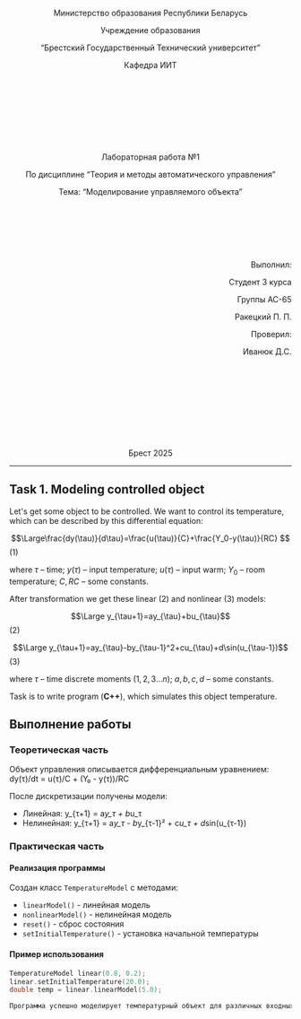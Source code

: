 <p align="center"> Министерство образования Республики Беларусь</p>
<p align="center">Учреждение образования</p>
<p align="center">“Брестский Государственный Технический университет”</p>
<p align="center">Кафедра ИИТ</p>
<br><br><br><br><br><br><br>
<p align="center">Лабораторная работа №1</p>
<p align="center">По дисциплине “Теория и методы автоматического управления”</p>
<p align="center">Тема: “Моделирование управляемого объекта”</p>
<br><br><br><br><br>
<p align="right">Выполнил:</p>
<p align="right">Студент 3 курса</p>
<p align="right">Группы АС-65</p>
<p align="right">Ракецкий П. П.</p>
<p align="right">Проверил:</p>
<p align="right">Иванюк Д.С.</p>
<br><br><br><br><br><br><br><br>
<p align="center">Брест 2025</p>

---
## Task 1. Modeling controlled object
Let's get some object to be controlled. We want to control its temperature, which can be described by this differential equation:

$$\Large\frac{dy(\tau)}{d\tau}=\frac{u(\tau)}{C}+\frac{Y_0-y(\tau)}{RC} $$ (1)

where $\tau$ – time; $y(\tau)$ – input temperature; $u(\tau)$ – input warm; $Y_0$ – room temperature; $C,RC$ – some constants.

After transformation we get these linear (2) and nonlinear (3) models:

$$\Large y_{\tau+1}=ay_{\tau}+bu_{\tau}$$ (2)

$$\Large y_{\tau+1}=ay_{\tau}-by_{\tau-1}^2+cu_{\tau}+d\sin(u_{\tau-1})$$ (3)

where $\tau$ – time discrete moments ($1,2,3{\dots}n$); $a,b,c,d$ – some constants.

Task is to write program (**С++**), which simulates this object temperature.

## Выполнение работы

### Теоретическая часть

Объект управления описывается дифференциальным уравнением:
dy(τ)/dt = u(τ)/C + (Y₀ - y(τ))/RC


После дискретизации получены модели:
- Линейная: y_{τ+1} = a*y_τ + b*u_τ
- Нелинейная: y_{τ+1} = a*y_τ - b*y_{τ-1}² + c*u_τ + d*sin(u_{τ-1})


### Практическая часть

#### Реализация программы

Создан класс `TemperatureModel` с методами:
- `linearModel()` - линейная модель
- `nonlinearModel()` - нелинейная модель
- `reset()` - сброс состояния
- `setInitialTemperature()` - установка начальной температуры

#### Пример использования

```cpp
TemperatureModel linear(0.8, 0.2);
linear.setInitialTemperature(20.0);
double temp = linear.linearModel(5.0);

Программа успешно моделирует температурный объект для различных входных воздействий. Обе модели демонстрируют адекватное поведение системы.
```
